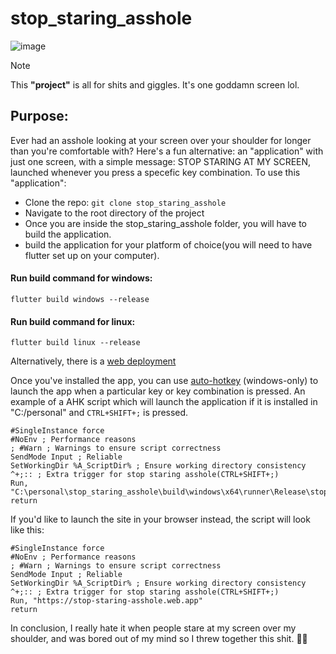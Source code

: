 # stop_staring_asshole

![image](https://github.com/nikhil-RGB/stop-staring-asshole/assets/68727041/a9b94c01-c817-41bc-bb2c-2c957f3f9918)


> [!NOTE]  
> This <strong>"project"</strong> is all for shits and giggles. It's one goddamn screen lol.


## Purpose:

Ever had an asshole looking at your screen over your shoulder for longer than you're comfortable with? 
Here's a fun alternative: an "application" with just one screen, with a simple message: STOP STARING AT MY SCREEN, launched whenever you press a specefic key combination.
To use this "application":

- Clone the repo: ```git clone stop_staring_asshole```
- Navigate to the root directory of the project
- Once you are inside the stop_staring_asshole folder, you will have to build the application.
- build the application for your platform of choice(you will need to have flutter set up on your computer).

#### Run build command for windows:

```flutter build windows --release```

#### Run build command for linux:

```flutter build linux --release```

Alternatively, there is a [web deployment](https://stop-staring-asshole.web.app)

Once you've installed the app, you can use [auto-hotkey](https://www.autohotkey.com) (windows-only) to launch the app when a particular key or key combination is pressed.
An example of a AHK script which will launch the application if it is installed in "C:/personal" and ```CTRL+SHIFT+;``` is pressed.

```
#SingleInstance force
#NoEnv ; Performance reasons
; #Warn ; Warnings to ensure script correctness
SendMode Input ; Reliable
SetWorkingDir %A_ScriptDir% ; Ensure working directory consistency
^+;:: ; Extra trigger for stop staring asshole(CTRL+SHIFT+;)
Run, "C:\personal\stop_staring_asshole\build\windows\x64\runner\Release\stop_staring_asshole.exe"
return
```

If you'd like to launch the site in your browser instead, the script will look like this:

```
#SingleInstance force
#NoEnv ; Performance reasons
; #Warn ; Warnings to ensure script correctness
SendMode Input ; Reliable
SetWorkingDir %A_ScriptDir% ; Ensure working directory consistency
^+;:: ; Extra trigger for stop staring asshole(CTRL+SHIFT+;)
Run, "https://stop-staring-asshole.web.app"
return
```

In conclusion, I really hate it when people stare at my screen over my shoulder, and was bored out of my mind  so I threw together this shit. 🧑‍🎄
